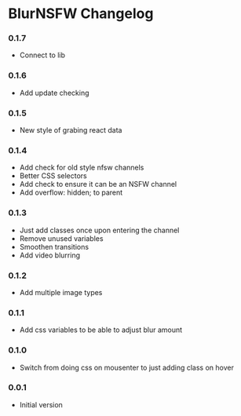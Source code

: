 # BlurNSFW Changelog

### 0.1.7

 - Connect to lib

### 0.1.6

 - Add update checking

### 0.1.5

 - New style of grabing react data

### 0.1.4

 - Add check for old style nfsw channels
 - Better CSS selectors
 - Add check to ensure it can be an NSFW channel
 - Add overflow: hidden; to parent

### 0.1.3

 - Just add classes once upon entering the channel
 - Remove unused variables
 - Smoothen transitions
 - Add video blurring

### 0.1.2

 - Add multiple image types

### 0.1.1

 - Add css variables to be able to adjust blur amount

### 0.1.0

 - Switch from doing css on mousenter to just adding class on hover

### 0.0.1

 - Initial version